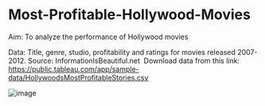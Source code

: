 # Most-Profitable-Hollywood-Movies

Aim: To analyze the performance of Hollywood movies 

Data: Title, genre, studio, profitability and ratings for movies released 2007-2012. Source: InformationIsBeautiful.net 
Download data from this link: 
https://public.tableau.com/app/sample-data/HollywoodsMostProfitableStories.csv

![image](https://github.com/yusufsjustit/Most-Profitable-Hollywood-Movies/assets/125282550/f98ebb90-6f38-4628-a141-38f961859a4f)
